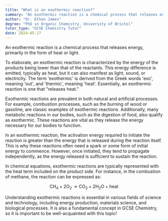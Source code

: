 ```yaml
---
title: "What is an exothermic reaction?"
summary: "An exothermic reaction is a chemical process that releases energy, primarily as heat or light, during the reaction."
author: "Dr. Ethan James"
degree: "PhD in Organic Chemistry, University of Bristol"
tutor_type: "GCSE Chemistry Tutor"
date: 2024-05-27
---
```


An exothermic reaction is a chemical process that releases energy, primarily in the form of heat or light.

To elaborate, an exothermic reaction is characterized by the energy of the products being lower than that of the reactants. This energy difference is emitted, typically as heat, but it can also manifest as light, sound, or electricity. The term 'exothermic' is derived from the Greek words 'exo', meaning 'out', and 'thermic', meaning 'heat'. Essentially, an exothermic reaction is one that "releases heat."

Exothermic reactions are prevalent in both natural and artificial processes. For example, combustion processes, such as the burning of wood or gasoline, are classic examples of exothermic reactions. Additionally, many metabolic reactions in our bodies, such as the digestion of food, also qualify as exothermic. These reactions are vital as they release the energy necessary for our bodies to function.

In an exothermic reaction, the activation energy required to initiate the reaction is greater than the energy that is released during the reaction itself. This is why these reactions often need a spark or some form of initial energy to commence. However, once initiated, they tend to propagate independently, as the energy released is sufficient to sustain the reaction.

In chemical equations, exothermic reactions are typically represented with the heat term included on the product side. For instance, in the combustion of methane, the reaction can be expressed as:

$$ 
\text{CH}_4 + 2\text{O}_2 \rightarrow \text{CO}_2 + 2\text{H}_2\text{O} + \text{heat} 
$$

Understanding exothermic reactions is essential in various fields of science and technology, including energy production, materials science, and biological processes. It is also a fundamental concept in GCSE Chemistry, so it is important to be well-acquainted with this topic!
    